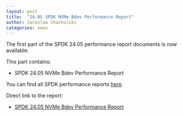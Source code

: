```yaml
---
layout: post
title:  "24.05 SPDK NVMe Bdev Performance Report"
author: Jaroslaw Chachulski
categories: news
---
```


The first part of the SPDK 24.05 performance report documents is now available.

This part contains:

* SPDK 24.05 NVMe Bdev Performance Report

You can find all SPDK performance reports [here](https://spdk.io/doc/performance_reports.html).

Direct link to the report:

- [SPDK 24.05 NVMe Bdev Performance Report](https://review.spdk.io/download/performance-reports/SPDK_nvme_bdev_perf_report_2405.pdf)
